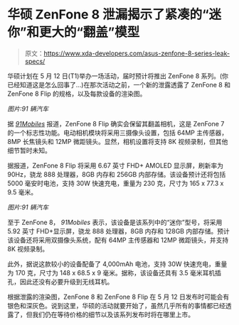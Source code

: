 # 华硕 ZenFone 8 泄漏揭示了紧凑的“迷你”和更大的“翻盖”模型

> 原文：<https://www.xda-developers.com/asus-zenfone-8-series-leak-specs/>

华硕计划在 5 月 12 日(T1)举办一场活动，届时预计将推出 ZenFone 8 系列。(你已经知道这是怎么回事了…)在那次活动之前，一个新的泄露透露了 ZenFone 8 和 ZenFone 8 Flip 的规格，以及每款设备的渲染图。

*图片:91 辆汽车*

据 [*91Mobiles*](https://www.91mobiles.com/hub/asus-zenfone-8-flip-specifications-renders-exclusive/) 报道，ZenFone 8 Flip 确实会保留其翻盖相机，这是 ZenFone 7 的一个标志性功能。电动相机模块将采用三摄像头设置，包括 64MP 主传感器，8MP 长焦镜头和 12MP 微距镜头。显然，相机设置将支持 8K 视频录制，但其他细节暂时未知。

据报道，ZenFone 8 Flip 将采用 6.67 英寸 FHD+ AMOLED 显示屏，刷新率为 90Hz，骁龙 888 处理器，8GB 内存和 256GB 内部存储。该设备预计还将包括 5000 毫安时电池，支持 30W 快速充电，重量为 230 克，尺寸为 165 x 77.3 x 9.5 毫米。

*图片:91 辆汽车*

至于 ZenFone 8， *91Mobiles* 表示，该设备是该系列中的“迷你”型号，将采用 5.92 英寸 FHD+显示屏，骁龙 888 处理器，8GB 内存和 128GB 内部存储。预计该设备还将采用双摄像头系统，配有 64MP 主传感器和 12MP 微距镜头，并支持 8K 视频录制。

此外，据说这款较小的设备配备了 4,000mAh 电池，支持 30W 快速充电，重量为 170 克，尺寸为 148 x 68.5 x 9 毫米。据称，该设备还具有 3.5 毫米耳机插孔，因此还没有必要升级到无线耳机。

根据泄露的渲染图，ZenFone 8 和 ZenFone 8 Flip 在 5 月 12 日发布时可能会有银色和深灰色。说到这里，华硕的活动就要开始了，虽然几乎所有的事情都已经透露了，但我们仍在等待价格的细节以及该系列发布时将在哪里上市。